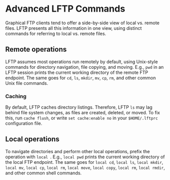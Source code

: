 # Advanced LFTP Commands

Graphical FTP clients tend to offer a side-by-side view of local vs. remote files. LFTP presents all this information in one view, using distinct commands for referring to local vs. remote files.

## Remote operations

LFTP assumes most operations run remotely by default, using Unix-style commands for directory navigation, file copying, and moving. E.g., `pwd` in an LFTP session prints the current working directory of the remote FTP endpoint. The same goes for `cd`, `ls`, `mkdir`, `mv`, `cp`, `rm`, and other common Unix file commands.

### Caching

By default, LFTP caches directory listings. Therefore, LFTP `ls` may lag behind file system changes, as files are created, deleted, or moved. To fix this, run `cache flush`, or write `set cache:enable no` in your `$HOME/.lftprc` configuration file.

## Local operations

To navigate directories and perform other local operations, prefix the operation with `local `. E.g., `local pwd` prints the current working directory of the local FTP endpoint. The same goes for `local cd`, `local ls`, `local mkdir`, `local mv`, `local cp`, `local rm`, `local move`, `local copy`, `local rm`, `local rmdir`, and other common shell commands.